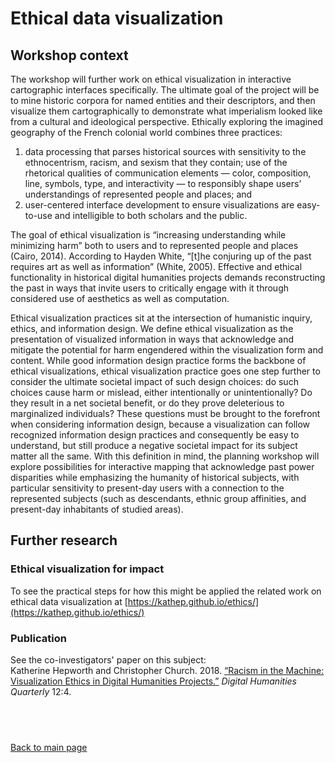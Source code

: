 # Ethical data visualization

## Workshop context
The workshop will further work on ethical visualization in interactive cartographic interfaces specifically. The ultimate goal of the project will be to mine historic corpora for named entities and their descriptors, and then visualize them cartographically to demonstrate what imperialism looked like from a cultural and ideological perspective. Ethically exploring the imagined geography of the French colonial world combines three practices:

1.  data processing that parses historical sources with sensitivity to the ethnocentrism, racism, and sexism that they contain;
use of the rhetorical qualities of communication elements — color, composition, line, symbols, type, and interactivity — to responsibly shape users’ understandings of represented people and places; and
2. user-centered interface development to ensure visualizations are easy-to-use and intelligible to both scholars and the public.

The goal of ethical visualization is “increasing understanding while minimizing harm” both to users and to represented people and places (Cairo, 2014). According to Hayden White, “[t]he conjuring up of the past requires art as well as information” (White, 2005). Effective and ethical functionality in historical digital humanities projects demands reconstructing the past in ways that invite users to critically engage with it through considered use of aesthetics as well as computation.

Ethical visualization practices sit at the intersection of humanistic inquiry, ethics, and information design. We define ethical visualization as the presentation of visualized information in ways that acknowledge and mitigate the potential for harm engendered within the visualization form and content. While good information design practice forms the backbone of ethical visualizations, ethical visualization practice goes one step further to consider the ultimate societal impact of such design choices: do such choices cause harm or mislead, either intentionally or unintentionally? Do they result in a net societal benefit, or do they prove deleterious to marginalized individuals? These questions must be brought to the forefront when considering information design, because a visualization can follow recognized information design practices and consequently be easy to understand, but still produce a negative societal impact for its subject matter all the same. With this definition in mind, the planning workshop will explore possibilities for interactive mapping that acknowledge past power disparities while emphasizing the humanity of historical subjects, with particular sensitivity to present-day users with a connection to the represented subjects (such as descendants, ethnic group affinities, and present-day inhabitants of studied areas).

## Further research

### Ethical visualization for impact
To see the practical steps for how this might be applied the related work on ethical data visualization at [https://kathep.github.io/ethics/](https://kathep.github.io/ethics/)

### Publication
See the co-investigators' paper on this subject:  
Katherine Hepworth and Christopher Church. 2018. [“Racism in the Machine: Visualization Ethics in Digital Humanities Projects.”](http://www.digitalhumanities.org/dhq/vol/12/4/000408/000408.html) *Digital Humanities Quarterly* 12:4.

&nbsp;
------------------------------
[Back to main page](/empire/)

